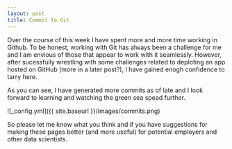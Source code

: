 ```yaml
---
layout: post
title: Commit to Git
---
```

     
Over the course of this week I have spent more and more time working in Github. To be honest, working with Git has always been a challenge for me and I am envious of those that appear to work with it seamlessly. However, after sucessfully wrestling with some challenges related to deploting an app hosted on GitHub (more in a later post?), I have gained enogh confidence to tarry here.
  
As you can see, I have generated more commits as of late and I look forward to learning and watching the green sea spead further. 


![_config.yml]({{ site.baseurl }}/images/commits.png)
  
  
So please let me know what you think and if you have suggestions for making these pages better (and more useful) for potential employers and other data scientists. 
  
  
